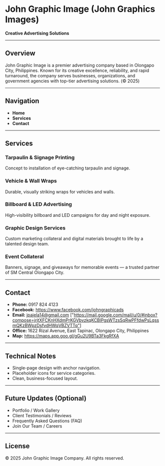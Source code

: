 # John Graphic Image (John Graphics Images)

**Creative Advertising Solutions**

---

## Overview
John Graphic Image is a premier advertising company based in Olongapo City, Philippines. Known for its creative excellence, reliability, and rapid turnaround, the company serves businesses, organizations, and government agencies with top-tier advertising solutions. (© 2025)

---

## Navigation
- **Home**
- **Services**
- **Contact**

---

## Services
### Tarpaulin & Signage Printing
Concept to installation of eye-catching tarpaulin and signage.

### Vehicle & Wall Wraps
Durable, visually striking wraps for vehicles and walls.

### Billboard & LED Advertising
High-visibility billboard and LED campaigns for day and night exposure.

### Graphic Design Services
Custom marketing collateral and digital materials brought to life by a talented design team.

### Event Collateral
Banners, signage, and giveaways for memorable events — a trusted partner of SM Central Olongapo City.

---

## Contact
- **Phone:** 0917 824 4123  
- **Facebook:** https://www.facebook.com/johngraphicads 
- **Email:** jpajela14@gmail.com ["https://mail.google.com/mail/u/0/#inbox?compose=jrjtXFCKnHXdmPrKGVbvzkqKCBlPgsWTzsSqRwPFfdwPsLqssmQKzBWpzDsfvdHWqVBZVTTq"]
- **Office:** 1622 Rizal Avenue, East Tapinac, Olongapo City, Philippines  
- **Map:** https://maps.app.goo.gl/gGu2U9BTa3FkgRfXA

---

## Technical Notes
- Single-page design with anchor navigation.
- Placeholder icons for service categories.
- Clean, business-focused layout.

---

## Future Updates (Optional)
- Portfolio / Work Gallery  
- Client Testimonials / Reviews  
- Frequently Asked Questions (FAQ)  
- Join Our Team / Careers

---

## License
© 2025 John Graphic Image Company. All rights reserved.
